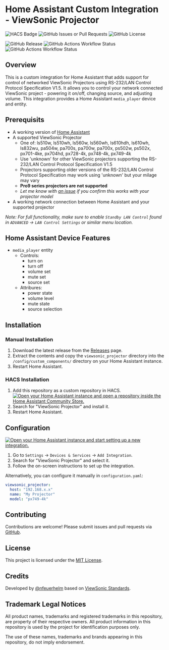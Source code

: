 # Home Assistant Custom Integration - ViewSonic Projector

![HACS Badge](https://img.shields.io/badge/HACS-Custom-orange.svg?style=flat-square) 
![GitHub Issues or Pull Requests](https://img.shields.io/github/issues/nfeuerhelm/ha-proj-viewsonic)
![GitHub License](https://img.shields.io/github/license/nfeuerhelm/ha-proj-viewsonic)

![GitHub Release](https://img.shields.io/github/v/release/nfeuerhelm/ha-proj-viewsonic)
![GitHub Actions Workflow Status](https://img.shields.io/github/actions/workflow/status/nfeuerhelm/ha-proj-viewsonic/hacs.yaml?branch=main&label=HACS%20Validate)
![GitHub Actions Workflow Status](https://img.shields.io/github/actions/workflow/status/nfeuerhelm/ha-proj-viewsonic/hassfest.yaml?branch=main&label=hassfest%20Validate)


## Overview
This is a custom integration for Home Assistant that adds support for control of networked ViewSonic Projectors using RS-232/LAN Control Protocol Specification V1.5. It allows you to control your network connected ViewSonic project - powering it on/off, changing source, and adjusting volume. This integration provides a Home Assistant `media_player` device and entity.

## Prerequisits
- A working version of [Home Assistant](https://www.home-assistant.io/)
- A supported ViewSonic Projector
    - One of: ls510w, ls510wh, ls560w, ls560wh, ls610hdh, ls610wh, ls832wu, pa504w, pa700s, pa700w, pa700x, ps502w, ps502x, px701-4ke, px704hd, px728-4k, px748-4k, px749-4k
    - Use 'unknown' for other ViewSonic projectors supporting the RS-232/LAN Control Protocol Specification V1.5
    - Projectors supporting older versions of the RS-232/LAN Control Protocol Specification may work using 'unknown' but your milage may vary
    - **Pro9 series projectors are not supported**
    - _Let me know with [an issue](https://github.com/nfeuerhelm/ha-proj-viewsonic/issues/new) if you confirm this works with your projector model_
- A working network connection between Home Assistant and your supported projector

_Note: For full functionality, make sure to enable `Standby LAN Control` found in `ADVANCED` → `LAN Control Settings` or similar menu location._

## Home Assistant Device Features
- `media_player` entity
  - Controls: 
    - turn on
    - turn off
    - volume set
    - mute set
    - source set
  - Attribures:
    - power state
    - volume level
    - mute state
    - source selection 

## Installation
### Manual Installation
1. Download the latest release from the [Releases](https://github.com/nfeuerhelm/ha-proj-viewsonic/releases) page.
2. Extract the contents and copy the `viewsonic_projector` directory into the `/config/custom_components/` directory on your Home Assistant instance.
3. Restart Home Assistant.

### HACS Installation
1. Add this repository as a custom repository in HACS. \
  [![Open your Home Assistant instance and open a repository inside the Home Assistant Community Store.](https://my.home-assistant.io/badges/hacs_repository.svg)](https://my.home-assistant.io/redirect/hacs_repository/?owner=nfeuerhelm&repository=ha-proj-viewsonic&category=integration)
2. Search for "ViewSonic Projector" and install it.
3. Restart Home Assistant.

## Configuration
[![Open your Home Assistant instance and start setting up a new integration.](https://my.home-assistant.io/badges/config_flow_start.svg)](https://my.home-assistant.io/redirect/config_flow_start/?domain=viewsonic_projector)
1. Go to `Settings` → `Devices & Services` → `Add Integration`.
2. Search for "ViewSonic Projector" and select it. 
3. Follow the on-screen instructions to set up the integration.

Alternatively, you can configure it manually in `configuration.yaml`:
```yaml
viewsonic_projector:
  host: "192.168.x.x"
  name: "My Projector"
  model: "px749-4k"
```

## Contributing
Contributions are welcome! Please submit issues and pull requests via [GitHub](https://github.com/nfeuerhelm/ha-proj-viewsonic).

## License
This project is licensed under the [MIT License](LICENSE).

## Credits
Developed by [@nfeuerhelm](https://github.com/nfeuerhelm) based on [ViewSonic Standards](./RS-232%20LAN%20Control%20Protocol%20Specification%20V1.5.pdf).

## Trademark Legal Notices
All product names, trademarks and registered trademarks in this repository, are property of their respective owners. All product information in this repository is used by the project for identification purposes only.

The use of these names, trademarks and brands appearing in this repository, do not imply endorsement.
